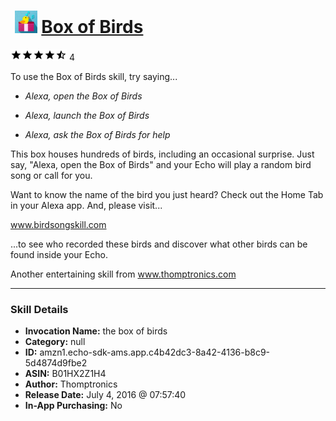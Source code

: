 # &nbsp;<img src="skill_icon" alt="Box of Birds icon" width="36"> [Box of Birds](http://alexa.amazon.com/#skills/amzn1.echo-sdk-ams.app.c4b42dc3-8a42-4136-b8c9-5d4874d9fbe2)
![4.7 stars](../../images/ic_star_black_18dp_1x.png)![4.7 stars](../../images/ic_star_black_18dp_1x.png)![4.7 stars](../../images/ic_star_black_18dp_1x.png)![4.7 stars](../../images/ic_star_black_18dp_1x.png)![4.7 stars](../../images/ic_star_half_black_18dp_1x.png) 4

To use the Box of Birds skill, try saying...

* *Alexa, open the Box of Birds*

* *Alexa, launch the Box of Birds*

* *Alexa, ask the Box of Birds for help*

This box houses hundreds of birds, including an occasional surprise.  Just say, "Alexa, open the Box of Birds" and your Echo will play a random bird song or call for you.  

Want to know the name of the bird you just heard?  Check out the Home Tab in your Alexa app.  And, please visit...

www.birdsongskill.com

...to see who recorded these birds and discover what other birds can be found inside your Echo.

Another entertaining skill from www.thomptronics.com

***

### Skill Details

* **Invocation Name:** the box of birds
* **Category:** null
* **ID:** amzn1.echo-sdk-ams.app.c4b42dc3-8a42-4136-b8c9-5d4874d9fbe2
* **ASIN:** B01HX2Z1H4
* **Author:** Thomptronics
* **Release Date:** July 4, 2016 @ 07:57:40
* **In-App Purchasing:** No
